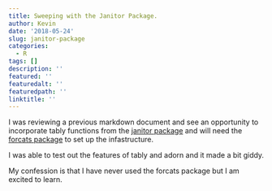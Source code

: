 ```yaml
---
title: Sweeping with the Janitor Package. 
author: Kevin
date: '2018-05-24'
slug: janitor-package
categories:
  - R
tags: []
description: ''
featured: ''
featuredalt: ''
featuredpath: ''
linktitle: ''
---
```


I was reviewing a previous markdown document and see an opportunity to incorporate tably functions from the [janitor package](https://github.com/sfirke/janitor) and  will need the [forcats package](https://github.com/tidyverse/forcats) to set up the infastructure. 

I was able to test out the features of tably and adorn and it made a bit giddy.  

My confession is that I have never used the forcats package but I am excited to learn. 
